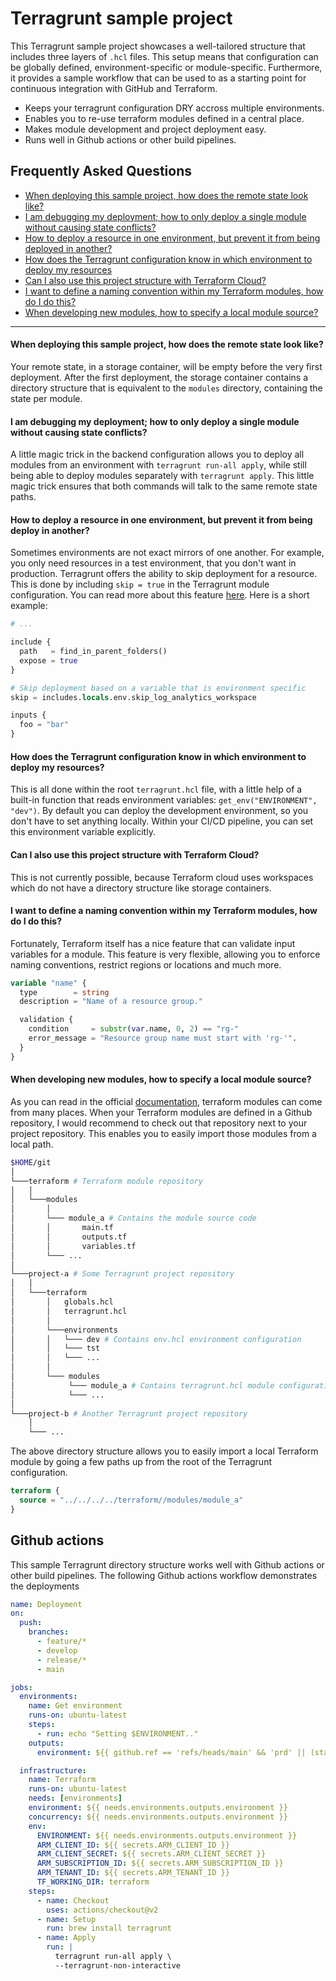 # Terragrunt sample project

This Terragrunt sample project showcases a well-tailored structure that includes three layers of `.hcl` files. This setup means that configuration can be globally defined, environment-specific or module-specific. Furthermore, it provides a sample workflow that can be used to as a starting point for continuous integration with
GitHub and Terraform.

* Keeps your terragrunt configuration DRY accross multiple environments.
* Enables you to re-use terraform modules defined in a central place.
* Makes module development and project deployment easy.
* Runs well in Github actions or other build pipelines.

## Frequently Asked Questions

- [When deploying this sample project, how does the remote state look like?](#faq1)
- [I am debugging my deployment; how to only deploy a single module without causing state conflicts?](#faq2)
- [How to deploy a resource in one environment, but prevent it from being deployed in another?](#faq3)
- [How does the Terragrunt configuration know in which environment to deploy my resources](#faq4)
- [Can I also use this project structure with Terraform Cloud?](#faq5)
- [I want to define a naming convention within my Terraform modules, how do I do this?](#faq6)
- [When developing new modules, how to specify a local module source?](#faq7)

---

#### <a name="faq1"></a> When deploying this sample project, how does the remote state look like?

Your remote state, in a storage container, will be empty before the very first deployment. After the first deployment, the storage container contains a directory structure that is equivalent to the `modules` directory, containing the state per module.

#### <a name="faq2"></a> I am debugging my deployment; how to only deploy a single module without causing state conflicts?

A little magic trick in the backend configuration allows you to deploy all modules from an environment with `terragrunt run-all apply`, while still being able to deploy modules separately with `terragrunt apply`. This little magic trick ensures that both commands will talk to the same remote state paths.

#### <a name="faq3"></a> How to deploy a resource in one environment, but prevent it from being deploy in another?

Sometimes environments are not exact mirrors of one another. For example, you only need resources in a test environment, that you don't want in production. Terragrunt offers the ability to skip deployment for a resource. This is done by including `skip = true` in the Terragrunt module configuration. You can read more about this feature [here](https://terragrunt.gruntwork.io/docs/reference/config-blocks-and-attributes/#skip). Here is a short example:

```terraform
# ...

include {
  path   = find_in_parent_folders()
  expose = true
}

# Skip deployment based on a variable that is environment specific
skip = includes.locals.env.skip_log_analytics_workspace

inputs {
  foo = "bar"
}
```

#### <a name="faq4"></a> How does the Terragrunt configuration know in which environment to deploy my resources?

This is all done within the root `terragrunt.hcl` file, with a little help of a built-in function that reads environment variables: `get_env("ENVIRONMENT", "dev")`. By default you can deploy the development environment, so you don't have to set anything locally. Within your CI/CD pipeline, you can set this environment variable explicitly.

#### <a name="faq5"></a> Can I also use this project structure with Terraform Cloud?

This is not currently possible, because Terraform cloud uses workspaces which do not have a directory structure like storage containers.

#### <a name="faq6"></a> I want to define a naming convention within my Terraform modules, how do I do this?

Fortunately, Terraform itself has a nice feature that can validate input variables for a module. This feature is very flexible, allowing you to enforce naming conventions, restrict regions or locations and much more.

```terraform
variable "name" {
  type        = string
  description = "Name of a resource group."

  validation {
    condition     = substr(var.name, 0, 2) == "rg-"
    error_message = "Resource group name must start with 'rg-'".
  }
}
```

#### <a name="faq7"></a> When developing new modules, how to specify a local module source?

As you can read in the official [documentation](https://www.terraform.io/language/modules/sources), terraform modules can come from many places. When your Terraform modules are defined in a Github repository, I would recommend to check out that repository next to your project repository. This enables you to easily import those modules from a local path.

```bash
$HOME/git
│
└───terraform # Terraform module repository
│   │
│   └───modules
│       │
│       └─── module_a # Contains the module source code
│       │       main.tf
│       │       outputs.tf
│       │       variables.tf             
│       └─── ...
│
└───project-a # Some Terragrunt project repository
│   │
│   └───terraform
│       │   globals.hcl
│       │   terragrunt.hcl
│       │  
│       └───environments
│       │   └─── dev # Contains env.hcl environment configuration
│       │   └─── tst
│       │   └─── ...
│       │
│       └─── modules
│            └─── module_a # Contains terragrunt.hcl module configuration
│            └─── ...
│       
└───project-b # Another Terragrunt project repository
    │
    └─── ...
```

The above directory structure allows you to easily import a local Terraform module by going a few paths up from the root of the Terragrunt configuration.

```terraform
terraform {
  source = "../../../../terraform//modules/module_a"
}
```

## Github actions

This sample Terragrunt directory structure works well with Github actions or other build pipelines. The following Github actions workflow demonstrates the  deployments

```yaml
name: Deployment
on:
  push:
    branches:
      - feature/*
      - develop
      - release/*
      - main

jobs:
  environments:
    name: Get environment
    runs-on: ubuntu-latest
    steps:
      - run: echo "Setting $ENVIRONMENT.."
    outputs:
      environment: ${{ github.ref == 'refs/heads/main' && 'prd' || (startsWith(github.ref, 'refs/heads/release/') && 'acc' || github.ref == 'refs/heads/develop' && 'tst' || 'dev') }}

  infrastructure:
    name: Terraform
    runs-on: ubuntu-latest
    needs: [environments]
    environment: ${{ needs.environments.outputs.environment }}
    concurrency: ${{ needs.environments.outputs.environment }}
    env:
      ENVIRONMENT: ${{ needs.environments.outputs.environment }}
      ARM_CLIENT_ID: ${{ secrets.ARM_CLIENT_ID }}
      ARM_CLIENT_SECRET: ${{ secrets.ARM_CLIENT_SECRET }}
      ARM_SUBSCRIPTION_ID: ${{ secrets.ARM_SUBSCRIPTION_ID }}
      ARM_TENANT_ID: ${{ secrets.ARM_TENANT_ID }}
      TF_WORKING_DIR: terraform
    steps:
      - name: Checkout
        uses: actions/checkout@v2
      - name: Setup
        run: brew install terragrunt
      - name: Apply
        run: |
          terragrunt run-all apply \
          --terragrunt-non-interactive
```
